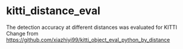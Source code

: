 # kitti_distance_eval
The detection accuracy at different distances was evaluated for KITTI
Change from https://github.com/xiazhiyi99/kitti_object_eval_python_by_distance
